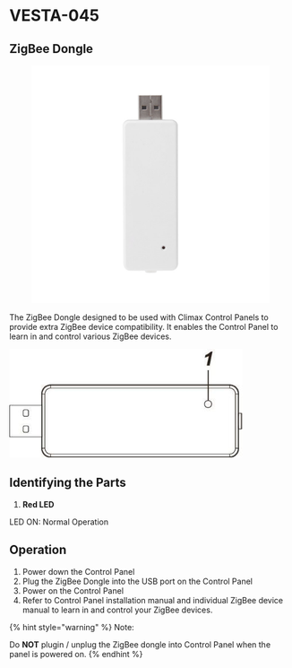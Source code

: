 # VESTA-045

## **ZigBee Dongle**

<figure><img src=".gitbook/assets/image (43).png" alt=""><figcaption></figcaption></figure>

The ZigBee Dongle designed to be used with Climax Control Panels to provide extra ZigBee device compatibility. It enables the Control Panel to learn in and control various ZigBee devices.

![](<.gitbook/assets/0 (47).jpeg>)

## **Identifying the Parts**

1. **Red LED**

LED ON: Normal Operation

## **Operation**

1. Power down the Control Panel
2. Plug the ZigBee Dongle into the USB port on the Control Panel
3. Power on the Control Panel
4. Refer to Control Panel installation manual and individual ZigBee device manual to learn in and control your ZigBee devices.

{% hint style="warning" %}
Note:

Do **NOT** plugin / unplug the ZigBee dongle into Control Panel when the panel is powered on.
{% endhint %}

